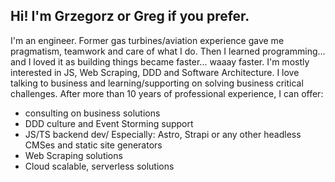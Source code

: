 ## Hi! I'm Grzegorz or Greg if you prefer. 
I'm an engineer. Former gas turbines/aviation experience gave me pragmatism, teamwork and care of what I do.
Then I learned programming... and I loved it as building things became faster... waaay faster.
I'm mostly interested in JS, Web Scraping, DDD and Software Architecture.
I love talking to business and learning/supporting on solving business critical challenges.
After more than 10 years of professional experience, I can offer:
- consulting on business solutions
- DDD culture and Event Storming support
- JS/TS backend dev/ Especially: Astro, Strapi or any other headless CMSes and static site generators
- Web Scraping solutions
- Cloud scalable, serverless solutions
<!--
**gregosgr/gregosgr** is a ✨ _special_ ✨ repository because its `README.md` (this file) appears on your GitHub profile.

Here are some ideas to get you started:

- 🔭 I’m currently working on ...
- 🌱 I’m currently learning ...
- 👯 I’m looking to collaborate on ...
- 🤔 I’m looking for help with ...
- 💬 Ask me about ...
- 📫 How to reach me: ...
- 😄 Pronouns: ...
- ⚡ Fun fact: ...
-->
